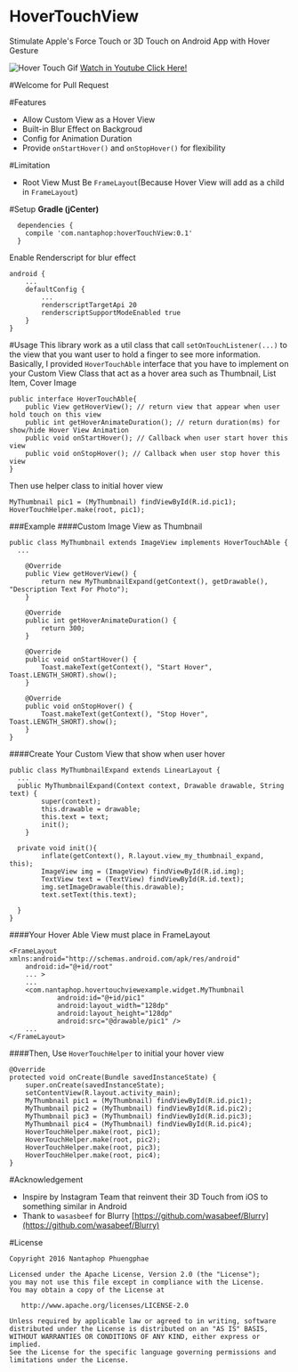 # HoverTouchView
Stimulate Apple's Force Touch or 3D Touch on Android App with Hover Gesture

![Hover Touch Gif](https://media.giphy.com/media/xT77Ybv4VQzCYTJJAc/giphy.gif)
[Watch in Youtube Click Here!](https://www.youtube.com/watch?v=Ov4fkrCIuk4&feature=youtu.be)

#Welcome for Pull Request 

#Features
* Allow Custom View as a Hover View
* Built-in Blur Effect on Backgroud
* Config for Animation Duration
* Provide `onStartHover()` and `onStopHover()` for flexibility

#Limitation
* Root View Must Be `FrameLayout`(Because Hover View will add as a child in `FrameLayout`)

#Setup
**Gradle (jCenter)**
```
  dependencies {
    compile 'com.nantaphop:hoverTouchView:0.1'
  }
```
Enable Renderscript for blur effect
```
android {
    ...
    defaultConfig {
        ...
        renderscriptTargetApi 20
        renderscriptSupportModeEnabled true
    }
}
```

#Usage
This library work as a util class that call `setOnTouchListener(...)` to the view that you want user to hold a finger to see more information.
Basically, I provided `HoverTouchAble` interface that you have to implement on your Custom View Class that act as a hover area such as Thumbnail, List Item, Cover Image
```
public interface HoverTouchAble{
    public View getHoverView(); // return view that appear when user hold touch on this view
    public int getHoverAnimateDuration(); // return duration(ms) for show/hide Hover View Animation
    public void onStartHover(); // Callback when user start hover this view
    public void onStopHover(); // Callback when user stop hover this view
}
```
Then use helper class to initial hover view
```
MyThumbnail pic1 = (MyThumbnail) findViewById(R.id.pic1);
HoverTouchHelper.make(root, pic1);
```
###Example
####Custom Image View as Thumbnail
```
public class MyThumbnail extends ImageView implements HoverTouchAble {
  ...
  
    @Override
    public View getHoverView() {
        return new MyThumbnailExpand(getContext(), getDrawable(), "Description Text For Photo");
    }

    @Override
    public int getHoverAnimateDuration() {
        return 300;
    }

    @Override
    public void onStartHover() {
        Toast.makeText(getContext(), "Start Hover", Toast.LENGTH_SHORT).show();
    }

    @Override
    public void onStopHover() {
        Toast.makeText(getContext(), "Stop Hover", Toast.LENGTH_SHORT).show();
    }
}
```
####Create Your Custom View that show when user hover
```
public class MyThumbnailExpand extends LinearLayout {
  ...
  public MyThumbnailExpand(Context context, Drawable drawable, String text) {
        super(context);
        this.drawable = drawable;
        this.text = text;
        init();
    }
    
  private void init(){
        inflate(getContext(), R.layout.view_my_thumbnail_expand, this);
        ImageView img = (ImageView) findViewById(R.id.img);
        TextView text = (TextView) findViewById(R.id.text);
        img.setImageDrawable(this.drawable);
        text.setText(this.text);

  }
}
```

####Your Hover Able View must place in FrameLayout
```
<FrameLayout xmlns:android="http://schemas.android.com/apk/res/android"
    android:id="@+id/root"
    ... >
    ...
    <com.nantaphop.hovertouchviewexample.widget.MyThumbnail
            android:id="@+id/pic1"
            android:layout_width="128dp"
            android:layout_height="128dp"
            android:src="@drawable/pic1" />
    ...
</FrameLayout>
```
####Then, Use `HoverTouchHelper` to initial your hover view
```
@Override
protected void onCreate(Bundle savedInstanceState) {
    super.onCreate(savedInstanceState);
    setContentView(R.layout.activity_main);
    MyThumbnail pic1 = (MyThumbnail) findViewById(R.id.pic1);
    MyThumbnail pic2 = (MyThumbnail) findViewById(R.id.pic2);
    MyThumbnail pic3 = (MyThumbnail) findViewById(R.id.pic3);
    MyThumbnail pic4 = (MyThumbnail) findViewById(R.id.pic4);
    HoverTouchHelper.make(root, pic1);
    HoverTouchHelper.make(root, pic2);
    HoverTouchHelper.make(root, pic3);
    HoverTouchHelper.make(root, pic4);
}
```

#Acknowledgement
* Inspire by Instagram Team that reinvent their 3D Touch from iOS to something similar in Android
* Thank to `wasasbeef` for Blurry [https://github.com/wasabeef/Blurry](https://github.com/wasabeef/Blurry) 

#License
```
Copyright 2016 Nantaphop Phuengphae

Licensed under the Apache License, Version 2.0 (the "License");
you may not use this file except in compliance with the License.
You may obtain a copy of the License at

   http://www.apache.org/licenses/LICENSE-2.0

Unless required by applicable law or agreed to in writing, software
distributed under the License is distributed on an "AS IS" BASIS,
WITHOUT WARRANTIES OR CONDITIONS OF ANY KIND, either express or implied.
See the License for the specific language governing permissions and
limitations under the License.
```
